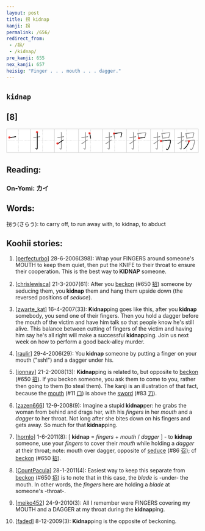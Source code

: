 ```yaml
---
layout: post
title: 拐 kidnap
kanji: 拐
permalink: /656/
redirect_from:
 - /拐/
 - /kidnap/
pre_kanji: 655
nex_kanji: 657
heisig: "Finger . . . mouth . . . dagger."
---
```


## `kidnap`

## [8]

<div class="stroke"><img src="../images/E68B90.png" /></div>

## Reading:

### On-Yomi: カイ

## Words:

拐う(さらう): to carry off, to run away with, to kidnap, to abduct

## Koohii stories:

1) [<a href="http://kanji.koohii.com/profile/perfecturbo">perfecturbo</a>] 28-6-2006(398): Wrap your FINGERS around someone&#039;s MOUTH to keep them quiet, then put the KNIFE to their throat to ensure their cooperation. This is the best way to<strong> KIDNAP</strong> someone. 

2) [<a href="http://kanji.koohii.com/profile/chrislewisca">chrislewisca</a>] 21-3-2007(61): After you <a href="../650">beckon</a> <span class="index">(#650 <a href="http://jisho.org/kanji/details/招">招</a>)</span> someone by seducing them, you<strong> kidnap</strong> them and hang them upside down (the reversed positions of <em>seduce</em>). 

3) [<a href="http://kanji.koohii.com/profile/zwarte_kat">zwarte_kat</a>] 16-4-2007(33): <strong>Kidnap</strong>ping goes like this, after you<strong> kidnap</strong> somebody, you send one of their fingers. Then you hold a dagger before the mouth of the victim and have him talk so that people know he&#039;s still alive. This balance between cutting of fingers of the victim and having him say he&#039;s all right will make a successful<strong> kidnap</strong>ping. Join us next week on how to perform a good back-alley murder. 

4) [<a href="http://kanji.koohii.com/profile/raulir">raulir</a>] 29-4-2006(29): You<strong> kidnap</strong> someone by putting a finger on your mouth (&quot;ssh!&quot;) and a dagger under his. 

5) [<a href="http://kanji.koohii.com/profile/jonnay">jonnay</a>] 21-2-2008(13): <strong>Kidnap</strong>ping is related to, but opposite to <a href="../650">beckon</a> <span class="index">(#650 <a href="http://jisho.org/kanji/details/招">招</a>)</span>. If you beckon someone, you ask them to come to you, rather then going to them (to steal them). The kanji is an illustration of that fact, because the <a href="../11">mouth</a> <span class="index">(#11 <a href="http://jisho.org/kanji/details/口">口</a>)</span> is above the <a href="../83">sword</a> <span class="index">(#83 <a href="http://jisho.org/kanji/details/刀">刀</a>)</span>. 

6) [<a href="http://kanji.koohii.com/profile/zazen666">zazen666</a>] 12-9-2008(9): Imagine a stupid<strong> kidnap</strong>per: he grabs the woman from behind and drags her, with his <em>fingers</em> in her <em>mouth</em> and a <em>dagger</em> to her throat. Not long after she bites down on his fingers and gets away. So much for that<strong> kidnap</strong>ping. 

7) [<a href="http://kanji.koohii.com/profile/hornlo">hornlo</a>] 1-6-2011(8): [ <strong>kidnap</strong> = <em>fingers</em> + <em>mouth</em> / <em>dagger</em> ] - to <strong>kidnap</strong> someone, use your <em>fingers</em> to cover their <em>mouth</em> while holding a <em>dagger</em> at their throat; note: mouth over dagger, opposite of <a href="../86">seduce</a> <span class="index">(#86 <a href="http://jisho.org/kanji/details/召">召</a>)</span>; cf <a href="../650">beckon</a> <span class="index">(#650 <a href="http://jisho.org/kanji/details/招">招</a>)</span>. 

8) [<a href="http://kanji.koohii.com/profile/CountPacula">CountPacula</a>] 28-1-2011(4): Easiest way to keep this separate from <a href="../650">beckon</a> <span class="index">(#650 <a href="http://jisho.org/kanji/details/招">招</a>)</span> is to note that in this case, the <em>blade</em> is -under- the mouth. In other words, the <em>fingers</em> here are holding a <em>blade</em> at someone&#039;s -throat-. 

9) [<a href="http://kanji.koohii.com/profile/meiko452">meiko452</a>] 24-9-2010(3): All I remember were FINGERS covering my MOUTH and a DAGGER at my throat during the<strong> kidnap</strong>ping. 

10) [<a href="http://kanji.koohii.com/profile/faded">faded</a>] 8-12-2009(3): <strong>Kidnap</strong>ping is the opposite of beckoning. 
